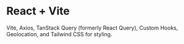 # React + Vite

Vite, Axios, TanStack Query (formerly React Query), Custom Hooks, Geolocation, and Tailwind CSS for styling.

